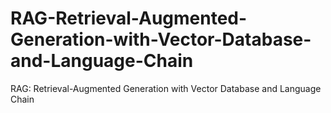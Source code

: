 # RAG-Retrieval-Augmented-Generation-with-Vector-Database-and-Language-Chain
RAG: Retrieval-Augmented Generation with Vector Database and Language Chain
